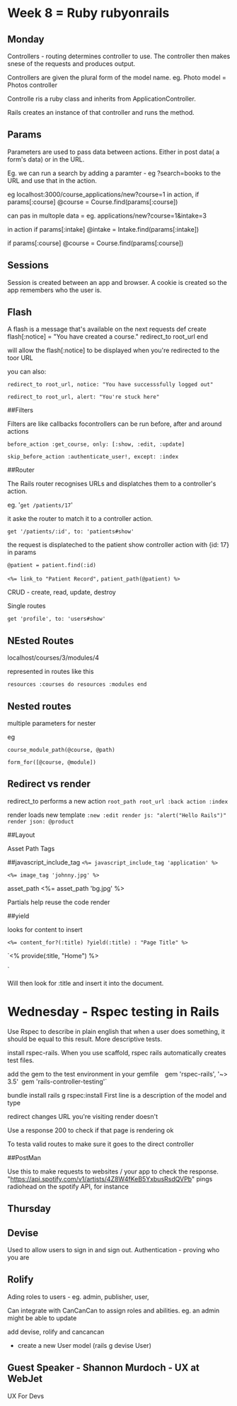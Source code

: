 # Week 8 = Ruby rubyonrails
## Monday
Controllers - routing determines controller to use.
The controller then makes snese of the requests and produces output.

Controllers are given the plural form of the model name.
eg. Photo model = Photos controller

Controlle ris a ruby class and inherits from ApplicationController.

Rails creates an instance of that controller and runs the method.

## Params
Parameters are used to pass data between actions. Either in post data( a form's data) or in the URL.

Eg. we can run a search by adding a paramter - eg ?search=books to the URL and use that in the action.

eg localhost:3000/course_applications/new?course=1
 in action,
 if params[:course]
 @course = Course.find(params[:course])

can pas in multople data = eg. applications/new?course=1&intake=3

in action
if params[:intake]
  @intake = Intake.find(params[:intake])

if params[:course]
  @course = Course.find(params[:course])

## Sessions
Session is created between an app and browser. A cookie is created so the app remembers who the user is.

## Flash
A flash is a message that's available on the next requests
def create
  flash[:notice] = "You have created a course."
  redirect_to root_url
end

will allow the flash[:notice] to be displayed when you're redirected to the toor URL


you can also:

`redirect_to root_url, notice: "You have successsfully logged out"`

`redirect_to root_url, alert: "You're stuck here"`

##Filters

Filters are like callbacks focontrollers
can be run before, after and around actions

`before_action :get_course, only: [:show, :edit, :update]`

` skip_before_action :authenticate_user!, except: :index `

##Router

The Rails router recognises URLs and displatches them to a controller's action.

eg.
'`get /patients/17`'

it aske the router to match it to a controller action.

`get '/patients/:id', to: 'patients#show'`

the request is displateched to the patient show controller action with {id: 17} in params

`@patient = patient.find(:id)`

`<%= link_to "Patient Record",` `patient_path(@patient) %>`

CRUD - create, read, update, destroy

Single routes

`get 'profile', to: 'users#show'`

## NEsted Routes

localhost/courses/3/modules/4

represented in routes like this

`resources :courses do
  resources :modules
end`

## Nested routes

multiple parameters for nester

eg

`course_module_path(@course, @path)`

`form_for([@course, @module])`

## Redirect vs render

redirect_to performs a new action
`root_path root_url :back action :index`

render loads new template
`:new :edit render js: "alert("Hello Rails")" render json: @product`

##Layout

Asset Path Tags

##javascript_include_tag
`<%= javascript_include_tag 'application' %>`

`<%= image_tag 'johnny.jpg' %>`

asset_path
<%= asset_path 'bg.jpg' %>

Partials help reuse the code
render

##yield

looks for content to insert

`<%= content_for?(:title) ?yield(:title) : "Page Title" %>`

`<% provide(:title, "Home") %>
<!DOCTYPE html>
<html>
  <head>
    <title><%= yield(:title) %> | Ruby on Rails Tutorial Sample App</title>
  </head>`

Will then look for :title and insert it into the document. 

# Wednesday - Rspec testing in Rails

Use Rspec to describe in plain english that when a user does something, it should be equal to this result. 
More descriptive tests.

install rspec-rails. When you use scaffold, rspec rails automatically creates test files.

add the gem to the test environment in your gemfile` 
`gem 'rspec-rails', '~> 3.5'`
`gem 'rails-controller-testing'`

bundle install 
rails g rspec:install
First line is a description of the model and type

redirect changes URL you're visiting
render doesn't 

Use a response 200 to check if that page is rendering ok

To testa  valid routes to make sure it goes to the direct controller 


##PostMan

Use this to make requests to websites / your app to check the response. 
"https://api.spotify.com/v1/artists/4Z8W4fKeB5YxbusRsdQVPb" pings radiohead on the spotify API, for instance

## Thursday
## Devise
Used to allow users to sign in and sign out. 
Authentication - proving who you are

## Rolify
Ading roles to users - eg. admin, publisher, user, 

Can integrate with CanCanCan to assign roles and abilities. 
eg. an admin might be able to update

add devise, rolify and cancancan
- create a new User model (rails g devise User)


## Guest Speaker - Shannon Murdoch - UX at WebJet

UX For Devs

 